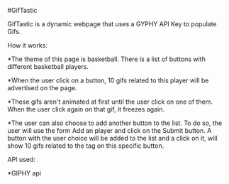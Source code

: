 #GifTastic



GifTastic is a dynamic webpage that uses a GYPHY API Key to populate Gifs. 





How it works:



*The theme of this page is basketball. There is a list of buttons with different basketball players.

*When the user click on a button, 10 gifs related to this player will be advertised on the page.

*These gifs aren't animated at first until the user click on one of them. When the user click again on that gif, it freezes again.

*The user can also choose to add another button to the list. To do so, the user will use the form Add an player and click on the Submit button. A button with the user choice will be added to the list and a click on it, will show 10 gifs related to the tag on this specific button.





API used:



*GIPHY api
